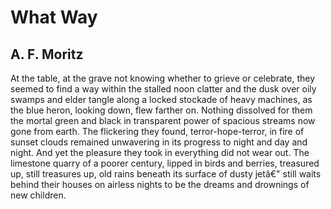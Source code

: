 # What Way
## A. F. Moritz
At the table, at the grave not knowing
whether to grieve or celebrate, they seemed
to find a way within the stalled noon clatter
and the dusk over oily swamps and elder tangle
along a locked stockade of heavy machines,
as the blue heron, looking down, flew farther on.
Nothing dissolved for them the mortal green
and black in transparent power of spacious streams
now gone from earth. The flickering they found,
terror-hope-terror, in fire of sunset clouds
remained unwavering in its progress to night
and day and night. And yet the pleasure they took
in everything did not wear out. The limestone
quarry of a poorer century, lipped in birds
and berries, treasured up, still treasures up,
old rains beneath its surface of dusty jetâ€"
still waits behind their houses on airless nights
to be the dreams and drownings of new children.